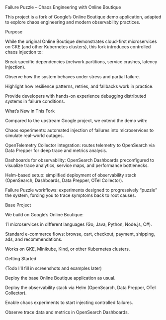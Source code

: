 Failure Puzzle – Chaos Engineering with Online Boutique

This project is a fork of Google’s Online Boutique demo application, adapted to explore chaos engineering and modern observability practices.

Purpose

While the original Online Boutique demonstrates cloud-first microservices on GKE (and other Kubernetes clusters), this fork introduces controlled chaos injection to:

Break specific dependencies (network partitions, service crashes, latency injection).

Observe how the system behaves under stress and partial failure.

Highlight how resilience patterns, retries, and fallbacks work in practice.

Provide developers with hands-on experience debugging distributed systems in failure conditions.

What’s New in This Fork

Compared to the upstream Google project, we extend the demo with:

Chaos experiments: automated injection of failures into microservices to simulate real-world outages.

OpenTelemetry Collector integration: routes telemetry to OpenSearch
 via Data Prepper for deep trace and metrics analysis.

Dashboards for observability: OpenSearch Dashboards preconfigured to visualize trace analytics, service maps, and performance bottlenecks.

Helm-based setup: simplified deployment of observability stack (OpenSearch, Dashboards, Data Prepper, OTel Collector).

Failure Puzzle workflows: experiments designed to progressively “puzzle” the system, forcing you to trace symptoms back to root causes.

Base Project

We build on Google’s Online Boutique:

11 microservices in different languages (Go, Java, Python, Node.js, C#).

Standard e-commerce flows: browse, cart, checkout, payment, shipping, ads, and recommendations.

Works on GKE, Minikube, Kind, or other Kubernetes clusters.

Getting Started

(Todo I'll fill in screenshots and examples later)

Deploy the base Online Boutique application as usual.

Deploy the observability stack via Helm (OpenSearch, Data Prepper, OTel Collector).

Enable chaos experiments to start injecting controlled failures.

Observe trace data and metrics in OpenSearch Dashboards.